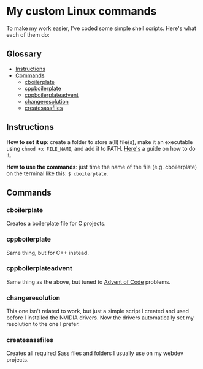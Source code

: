 # My custom Linux commands

To make my work easier, I've coded some simple shell scripts. Here's what each of them do:

## Glossary

- [Instructions](#instructions)
- [Commands](#commands)
  - [cboilerplate](#cboilerplate) 
  - [cppboilerplate](#cppboilerplate) 
  - [cppboilerplateadvent](#cppboilerplateadvent) 
  - [changeresolution](#changeresolution) 
  - [createsassfiles](#createsassfiles) 

## Instructions

**How to set it up**: create a folder to store a(ll) file(s), make it an executable using `chmod +x FILE_NAME`, and add it to PATH. [Here's](https://katiek2.github.io/path-doc/) a guide on how to do it.

**How to use the commands**: just time the name of the file (e.g. cboilerplate) on the terminal like this: `$ cboilerplate`.


## Commands

### cboilerplate

Creates a boilerplate file for C projects.

### cppboilerplate

Same thing, but for C++ instead.

### cppboilerplateadvent

Same thing as the above, but tuned to [Advent of Code](https://adventofcode.com/) problems.

### changeresolution

This one isn't related to work, but just a simple script I created and used before I installed the NVIDIA drivers. Now the drivers automatically set my resolution to the one I prefer.

### createsassfiles

Creates all required Sass files and folders I usually use on my webdev projects.

